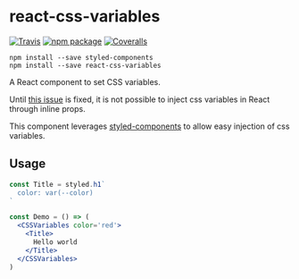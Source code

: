 # react-css-variables

[![Travis][build-badge]][build]
[![npm package][npm-badge]][npm]
[![Coveralls][coveralls-badge]][coveralls]

[build-badge]: https://img.shields.io/travis/jide/react-css-variables.git/master.png?style=flat-square
[build]: https://travis-ci.org/jide/react-css-variables

[npm-badge]: https://img.shields.io/npm/v/npm-package.png?style=flat-square
[npm]: https://www.npmjs.org/package/npm-package

[coveralls-badge]: https://img.shields.io/coveralls/jide/react-css-variables/master.png?style=flat-square
[coveralls]: https://coveralls.io/github/jide/react-css-variables

```
npm install --save styled-components
npm install --save react-css-variables
```

A React component to set CSS variables.

Until [this issue](https://github.com/facebook/react/issues/6411) is fixed, it is not possible to inject css variables in React through inline props.

This component leverages [styled-components](https://github.com/styled-components/styled-components) to allow easy injection of css variables.

## Usage

```jsx
const Title = styled.h1`
  color: var(--color)
`

const Demo = () => (
  <CSSVariables color='red'>
    <Title>
      Hello world
    </Title>
  </CSSVariables>
)
```
